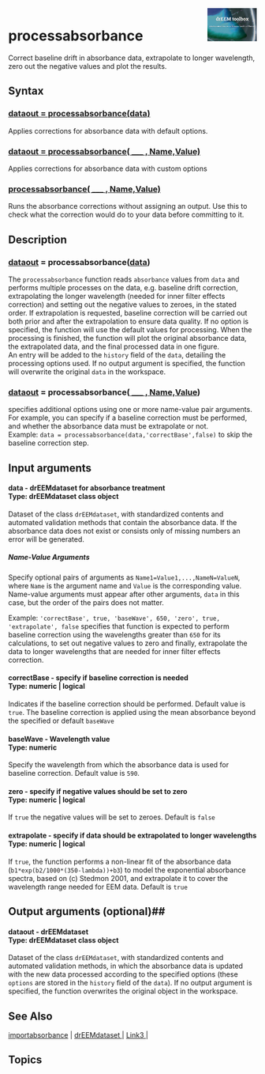 <img src="top right corner logo.png" width="100" height="auto" align="right"/>

# processabsorbance #
Correct baseline drift in absorbance data, extrapolate to longer wavelength, zero out the negative values and plot the results.



## Syntax
### [dataout = processabsorbance(data)](#syntax1) ###
Applies corrections for absorbance data with default options.
### [dataout = processabsorbance( ___ , Name,Value)](#syntax1) ###
Applies corrections for absorbance data with custom options
### [processabsorbance( ___ , Name,Value)](#syntax1) ###
Runs the absorbance corrections without assigning an output. Use this to check what the correction would do to your data before committing to it.

## Description ##
### [dataout](#varargout) = processabsorbance([data](#varargin)) <a name="syntax1"></a>

The `processabsorbance` function reads `absorbance` values from `data` and performs multiple processes on the data, e.g. baseline drift correction, extrapolating the longer wavelength (needed for inner filter effects correction) and setting out the negative values to zeroes, in the stated order. If extrapolation is requested, baseline correction will be carried out both prior and after the extrapolation to ensure data quality. 
If no option is specified, the function will use the default values for processing. When the processing is finished, the function will plot the original absorbance data, the extrapolated data, and the final processed data in one figure.<br>
An entry will be added to the `history` field of the `data`, detailing the processing options used. If no output argument is specified, the function will overwrite the original `data` in the workspace.


>
### [dataout](#varargout) = processabsorbance([ ___ , Name,Value](#varargin)) <a name="syntax1"></a>

specifies additional options using one or more name-value pair arguments. For example, you can specify if a baseline correction must be performed, and whether the absorbance data must be extrapolate or not. <br>
Example: `data = processabsorbance(data,'correctBase',false)` to skip the baseline correction step. 

## Input arguments ##
#### data - drEEMdataset for absorbance treatment  <a name="varargin"></a> <br> Type: drEEMdataset class object
Dataset of the class `drEEMdataset`, with standardized contents and automated validation methods that contain the absorbance data. If the absorbance data does not exist or consists only of missing numbers an error will be generated.

##### Name-Value Arguments  <a name="data"></a>
Specify optional pairs of arguments as `Name1=Value1,...,NameN=ValueN`, where `Name` is the argument name and `Value` is the corresponding value. Name-value arguments must appear after other arguments, `data` in this case, but the order of the pairs does not matter. 

Example: `'correctBase', true, 'baseWave', 650, 'zero', true, 'extrapolate', false` specifies that function is expected to perform baseline correction using the wavelengths greater than `650` for its calculations, to set out negative values to zero and finally, extrapolate the data to longer wavelengths that are needed for inner filter effects correction.


#### correctBase - specify if baseline correction is needed  <a name="varargin"></a> <br> Type:  numeric | logical
Indicates if the baseline correction should be performed. Default value is `true`.
The baseline correction is applied using the mean absorbance beyond the specified or default `baseWave`




#### baseWave - Wavelength value   <a name="varargin"></a> <br> Type: numeric
Specify the wavelength from which the absorbance data is used for baseline correction. Default value is `590`.

#### zero - specify if negative values should be set to zero   <a name="varargin"></a> <br> Type: numeric | logical
If `true` the negative values will be set to zeroes.
Default is `false`


#### extrapolate - specify if data should be extrapolated to longer wavelengths <a name="varargin"></a> <br> Type: numeric | logical
If `true`, the function performs a non-linear fit of the absorbance data (`b1*exp(b2/1000*(350-lambda))+b3`) to model the exponential absorbance spectra, based on (c) Stedmon 2001, and extrapolate it to cover the wavelength range needed for EEM data.
Default is `true`




## Output arguments (optional)##
#### dataout - drEEMdataset   <a name="varargin"></a> <br> Type: drEEMdataset class object
Dataset of the class `drEEMdataset`, with standardized contents and automated validation methods, in which the absorbance data is updated with the new data processed according to the specified options (these `options` are stored in the `history` field of the `data`). If no output argument is specified, the function overwrites the original object in the workspace.




## See Also ##

<a href="link.com">importabsorbance</a> | 
<a href="link.com"> drEEMdataset </a> |
<a href="link.com"> Link3 </a> |


## Topics ##